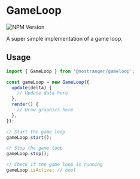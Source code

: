 # GameLoop

![NPM Version](https://img.shields.io/npm/v/%40nostranger%2Fgameloop)

A super simple implementation of a game loop.

## Usage

```js
import { GameLoop } from '@nostranger/gameloop';

const gameLoop = new GameLoop({
  update(delta) {
    // Update data here
  },
  render() {
    // Draw graphics here
  },
});

// Start the game loop
gameLoop.start();

// Stop the game loop
gameLoop.stop();

// Check if the game loop is running
gameLoop.isActive; // bool
```
